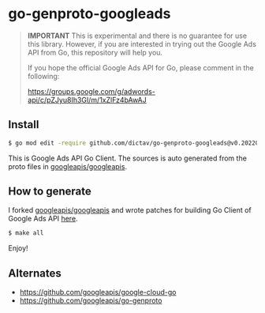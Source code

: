 # go-genproto-googleads

> **IMPORTANT** This is experimental and there is no guarantee for use this library. However, if you are interested in trying out the Google Ads API from Go, this repository will help you.
>
> If you hope the official Google Ads API for Go, please comment in the following:
>
> https://groups.google.com/g/adwords-api/c/pZJyu8Ih3GI/m/1xZlFz4bAwAJ

## Install

```sh
$ go mod edit -require github.com/dictav/go-genproto-googleads@v0.20220116.1
```

This is Google Ads API Go Client. The sources is auto generated from the proto files in [googleapis/googleapis].


## How to generate

I forked [googleapis/googleapis] and wrote patches for building Go Client of Google Ads API [here](https://github.com/dictav/googleapis).

```sh
$ make all
```

Enjoy!

## Alternates

- https://github.com/googleapis/google-cloud-go
- https://github.com/googleapis/go-genproto


[googleapis/googleapis]: https://github.com/googleapis/googleapis/
